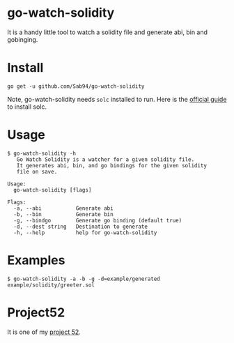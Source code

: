 # go-watch-solidity

It is a handy little tool to watch a solidity file and generate abi, bin and gobinging.

# Install

`go get -u github.com/Sab94/go-watch-solidity`

Note, go-watch-solidity needs `solc` installed to run. Here is the [official guide](https://solidity.readthedocs.io/en/latest/installing-solidity.html) to install solc.

# Usage

```
$ go-watch-solidity -h
   Go Watch Solidity is a watcher for a given solidity file.
   It generates abi, bin, and go bindings for the given solidity
   file on save.

Usage:
  go-watch-solidity [flags]

Flags:
  -a, --abi           Generate abi
  -b, --bin           Generate bin
  -g, --bindgo        Generate go binding (default true)
  -d, --dest string   Destination to generate
  -h, --help          help for go-watch-solidity
```

# Examples

```
$ go-watch-solidity -a -b -g -d=example/generated example/solidity/greeter.sol
```

# Project52

It is one of my [project 52](https://github.com/Sab94/project52).
